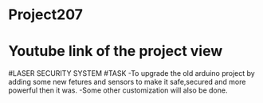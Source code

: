 # Project207
# Youtube link of the project view
#LASER SECURITY SYSTEM 
#TASK
-To upgrade the old arduino project by adding some new fetures and sensors to make it safe,secured and more powerful then it was.
-Some other customization will also be done.
